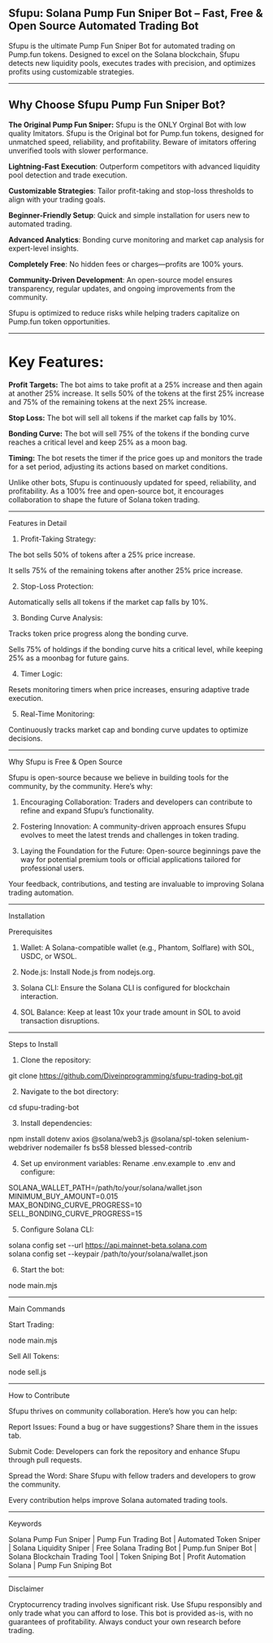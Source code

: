 ## Sfupu: Solana Pump Fun Sniper Bot – Fast, Free & Open Source Automated Trading Bot

Sfupu is the ultimate Pump Fun Sniper Bot for automated trading on Pump.fun tokens. Designed to excel on the Solana blockchain, Sfupu detects new liquidity pools, executes trades with precision, and optimizes profits using customizable strategies.

---

## Why Choose Sfupu Pump Fun Sniper Bot?

**The Original Pump Fun Sniper:** Sfupu is the ONLY Orginal Bot with low quality Imitators. Sfupu is the Original bot for Pump.fun tokens, designed for unmatched speed, reliability, and profitability. Beware of imitators offering unverified tools with slower performance.

**Lightning-Fast Execution**: Outperform competitors with advanced liquidity pool detection and trade execution.

**Customizable Strategies**: Tailor profit-taking and stop-loss thresholds to align with your trading goals.

**Beginner-Friendly Setup**: Quick and simple installation for users new to automated trading.

**Advanced Analytics**: Bonding curve monitoring and market cap analysis for expert-level insights.

**Completely Free**: No hidden fees or charges—profits are 100% yours.

**Community-Driven Development**: An open-source model ensures transparency, regular updates, and ongoing improvements from the community.


Sfupu is optimized to reduce risks while helping traders capitalize on Pump.fun token opportunities.


---


# Key Features:

**Profit Targets:** The bot aims to take profit at a 25% increase and then again at another 25% increase.
It sells 50% of the tokens at the first 25% increase and 75% of the remaining tokens at the next 25% increase.

**Stop Loss:** The bot will sell all tokens if the market cap falls by 10%.

**Bonding Curve:** The bot will sell 75% of the tokens if the bonding curve reaches a critical level and keep 25% as a moon bag.

**Timing:** The bot resets the timer if the price goes up and monitors the trade for a set period, adjusting its actions based on market conditions.

Unlike other bots, Sfupu is continuously updated for speed, reliability, and profitability. As a 100% free and open-source bot, it encourages collaboration to shape the future of Solana token trading.


---


Features in Detail

1. Profit-Taking Strategy:

The bot sells 50% of tokens after a 25% price increase.

It sells 75% of the remaining tokens after another 25% price increase.



2. Stop-Loss Protection:

Automatically sells all tokens if the market cap falls by 10%.



3. Bonding Curve Analysis:

Tracks token price progress along the bonding curve.

Sells 75% of holdings if the bonding curve hits a critical level, while keeping 25% as a moonbag for future gains.



4. Timer Logic:

Resets monitoring timers when price increases, ensuring adaptive trade execution.



5. Real-Time Monitoring:

Continuously tracks market cap and bonding curve updates to optimize decisions.





---

Why Sfupu is Free & Open Source

Sfupu is open-source because we believe in building tools for the community, by the community. Here’s why:

1. Encouraging Collaboration: Traders and developers can contribute to refine and expand Sfupu’s functionality.


2. Fostering Innovation: A community-driven approach ensures Sfupu evolves to meet the latest trends and challenges in token trading.


3. Laying the Foundation for the Future: Open-source beginnings pave the way for potential premium tools or official applications tailored for professional users.



Your feedback, contributions, and testing are invaluable to improving Solana trading automation.


---

Installation

Prerequisites

1. Wallet: A Solana-compatible wallet (e.g., Phantom, Solflare) with SOL, USDC, or WSOL.


2. Node.js: Install Node.js from nodejs.org.


3. Solana CLI: Ensure the Solana CLI is configured for blockchain interaction.


4. SOL Balance: Keep at least 10x your trade amount in SOL to avoid transaction disruptions.




---

Steps to Install

1. Clone the repository:

git clone https://github.com/Diveinprogramming/sfupu-trading-bot.git


2. Navigate to the bot directory:

cd sfupu-trading-bot


3. Install dependencies:

npm install dotenv axios @solana/web3.js @solana/spl-token selenium-webdriver nodemailer fs bs58 blessed blessed-contrib


4. Set up environment variables:
Rename .env.example to .env and configure:

SOLANA_WALLET_PATH=/path/to/your/solana/wallet.json  
MINIMUM_BUY_AMOUNT=0.015  
MAX_BONDING_CURVE_PROGRESS=10  
SELL_BONDING_CURVE_PROGRESS=15


5. Configure Solana CLI:

solana config set --url https://api.mainnet-beta.solana.com  
solana config set --keypair /path/to/your/solana/wallet.json


6. Start the bot:

node main.mjs




---

Main Commands

Start Trading:

node main.mjs

Sell All Tokens:

node sell.js



---

How to Contribute

Sfupu thrives on community collaboration. Here’s how you can help:

Report Issues: Found a bug or have suggestions? Share them in the issues tab.

Submit Code: Developers can fork the repository and enhance Sfupu through pull requests.

Spread the Word: Share Sfupu with fellow traders and developers to grow the community.


Every contribution helps improve Solana automated trading tools.


---

Keywords

Solana Pump Fun Sniper | Pump Fun Trading Bot | Automated Token Sniper | Solana Liquidity Sniper | Free Solana Trading Bot | Pump.fun Sniper Bot | Solana Blockchain Trading Tool | Token Sniping Bot | Profit Automation Solana | Pump Fun Sniping Bot


---

Disclaimer

Cryptocurrency trading involves significant risk. Use Sfupu responsibly and only trade what you can afford to lose. This bot is provided as-is, with no guarantees of profitability. Always conduct your own research before trading.
